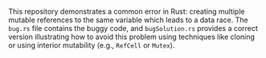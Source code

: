 This repository demonstrates a common error in Rust: creating multiple mutable references to the same variable which leads to a data race.  The `bug.rs` file contains the buggy code, and `bugSolution.rs` provides a correct version illustrating how to avoid this problem using techniques like cloning or using interior mutability (e.g., `RefCell` or `Mutex`).